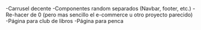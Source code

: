 -Carrusel decente
-Componentes random separados (Navbar, footer, etc.)
-Re-hacer de 0 (pero mas sencillo el e-commerce u otro proyecto parecido)
-Página para club de libros
-Página para penca
